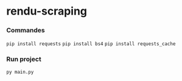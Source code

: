 # rendu-scraping

### Commandes


``` pip install requests ```
``` pip install bs4 ```
``` pip install requests_cache ```

### Run project

``` py main.py ```
